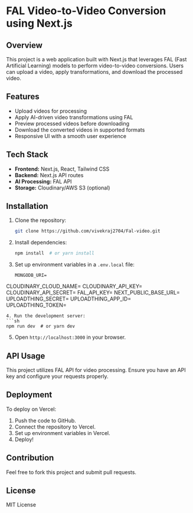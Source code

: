 # FAL Video-to-Video Conversion using Next.js

## Overview
This project is a web application built with Next.js that leverages FAL (Fast Artificial Learning) models to perform video-to-video conversions. Users can upload a video, apply transformations, and download the processed video.

## Features
- Upload videos for processing
- Apply AI-driven video transformations using FAL
- Preview processed videos before downloading
- Download the converted videos in supported formats
- Responsive UI with a smooth user experience

## Tech Stack
- **Frontend:** Next.js, React, Tailwind CSS
- **Backend:** Next.js API routes
- **AI Processing:** FAL API
- **Storage:** Cloudinary/AWS S3 (optional)

## Installation

1. Clone the repository:
   ```sh
   git clone https://github.com/vivekraj2704/Fal-video.git
   ```
2. Install dependencies:
   ```sh
   npm install  # or yarn install
   ```
3. Set up environment variables in a `.env.local` file:
   ```env
   MONGODB_URI=
CLOUDINARY_CLOUD_NAME=
CLOUDINARY_API_KEY=
CLOUDINARY_API_SECRET=
FAL_API_KEY=
NEXT_PUBLIC_BASE_URL=
UPLOADTHING_SECRET=
UPLOADTHING_APP_ID=
UPLOADTHING_TOKEN=

   ```
4. Run the development server:
   ```sh
   npm run dev  # or yarn dev
   ```
5. Open `http://localhost:3000` in your browser.

## API Usage
This project utilizes FAL API for video processing. Ensure you have an API key and configure your requests properly.

## Deployment
To deploy on Vercel:
1. Push the code to GitHub.
2. Connect the repository to Vercel.
3. Set up environment variables in Vercel.
4. Deploy!

## Contribution
Feel free to fork this project and submit pull requests.

## License
MIT License

